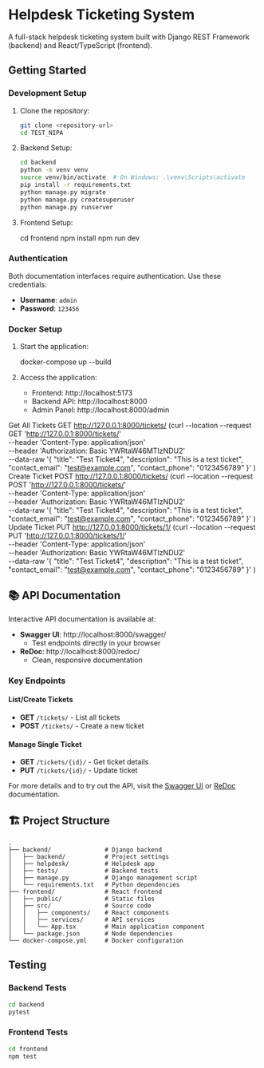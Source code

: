 # Helpdesk Ticketing System

A full-stack helpdesk ticketing system built with Django REST Framework (backend) and React/TypeScript (frontend).

## Getting Started

### Development Setup

1. Clone the repository:

   ```bash
   git clone <repository-url>
   cd TEST_NIPA
   ```

2. Backend Setup:

   ```bash
   cd backend
   python -m venv venv
   source venv/bin/activate  # On Windows: .\venv\Scripts\activate
   pip install -r requirements.txt
   python manage.py migrate
   python manage.py createsuperuser
   python manage.py runserver
   ```

3. Frontend Setup:

   cd frontend
   npm install
   npm run dev


### Authentication
Both documentation interfaces require authentication. Use these credentials:
- **Username**: `admin`
- **Password**: `123456`

### Docker Setup

1. Start the application:

   docker-compose up --build

2. Access the application:
   - Frontend: http://localhost:5173
   - Backend API: http://localhost:8000
   - Admin Panel: http://localhost:8000/admin

Get All Tickets
GET http://127.0.0.1:8000/tickets/ (curl --location --request GET 'http://127.0.0.1:8000/tickets/' \
--header 'Content-Type: application/json' \
--header 'Authorization: Basic YWRtaW46MTIzNDU2' \
--data-raw '{
"title": "Test Ticket4",
"description": "This is a test ticket",
"contact_email": "test@example.com",
"contact_phone": "0123456789"
}'
)
Create Ticket
POST http://127.0.0.1:8000/tickets/ (curl --location --request POST 'http://127.0.0.1:8000/tickets/' \
--header 'Content-Type: application/json' \
--header 'Authorization: Basic YWRtaW46MTIzNDU2' \
--data-raw '{
"title": "Test Ticket4",
"description": "This is a test ticket",
"contact_email": "test@example.com",
"contact_phone": "0123456789"
}'
)
Update Ticket
PUT http://127.0.0.1:8000/tickets/1/ (curl --location --request PUT 'http://127.0.0.1:8000/tickets/1/' \
--header 'Content-Type: application/json' \
--header 'Authorization: Basic YWRtaW46MTIzNDU2' \
--data-raw '{
"title": "Test Ticket4",
"description": "This is a test ticket",
"contact_email": "test@example.com",
"contact_phone": "0123456789"
}'
)

## 📚 API Documentation

Interactive API documentation is available at:
- **Swagger UI**: http://localhost:8000/swagger/
  - Test endpoints directly in your browser
- **ReDoc**: http://localhost:8000/redoc/
  - Clean, responsive documentation

### Key Endpoints

#### List/Create Tickets
- **GET** `/tickets/` - List all tickets
- **POST** `/tickets/` - Create a new ticket

#### Manage Single Ticket
- **GET** `/tickets/{id}/` - Get ticket details
- **PUT** `/tickets/{id}/` - Update ticket

For more details and to try out the API, visit the [Swagger UI](http://localhost:8000/swagger/) or [ReDoc](http://localhost:8000/redoc/) documentation.

## 🏗 Project Structure

```
.
├── backend/               # Django backend
│   ├── backend/           # Project settings
│   ├── helpdesk/          # Helpdesk app
│   ├── tests/             # Backend tests
│   ├── manage.py          # Django management script
│   └── requirements.txt   # Python dependencies
├── frontend/              # React frontend
│   ├── public/            # Static files
│   ├── src/               # Source code
│   │   ├── components/    # React components
│   │   ├── services/      # API services
│   │   └── App.tsx        # Main application component
│   └── package.json       # Node dependencies
└── docker-compose.yml     # Docker configuration
```

## Testing

### Backend Tests

```bash
cd backend
pytest
```

### Frontend Tests

```bash
cd frontend
npm test
```
